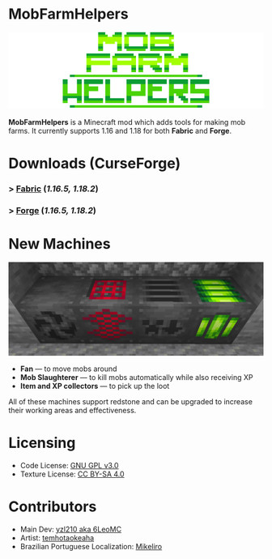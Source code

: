 
# MobFarmHelpers
![Centered logo](/images/logo_centered.png)
<br>
<br>
**MobFarmHelpers** is a Minecraft mod which adds tools for making mob farms. It currently supports 1.16 and 1.18 for both **Fabric** and **Forge**.
# Downloads (CurseForge)
### > [Fabric](https://www.curseforge.com/minecraft/mc-mods/mob-farm-helpers-fabric/files) (*1.16.5, 1.18.2*)
### >  [Forge](https://www.curseforge.com/minecraft/mc-mods/mob-farm-helpers-forge/files) (*1.16.5, 1.18.2*)

# New Machines
![Machines](/images/machines.png)
- **Fan** — to move mobs around
- **Mob Slaughterer** — to kill mobs automatically while also receiving XP
- **Item and XP collectors** — to pick up the loot

All of these machines support redstone and can be upgraded to increase their working areas and effectiveness.


# Licensing
- Code License: [GNU GPL v3.0](https://www.gnu.org/licenses/gpl-3.0.en.html)
- Texture License: [CC BY-SA 4.0](https://creativecommons.org/licenses/by-sa/4.0/)

# Contributors
- Main Dev: [yzl210 aka 6LeoMC](https://github.com/yzl210)
- Artist: [temhotaokeaha](https://github.com/temhotaokeaha)
- Brazilian Portuguese Localization: [Mikeliro](https://github.com/Mikeliro)
